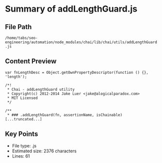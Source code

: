 # Summary of addLengthGuard.js
  
## File Path
`/home/tabs/seo-engineering/automation/node_modules/chai/lib/chai/utils/addLengthGuard.js`

## Content Preview
```
var fnLengthDesc = Object.getOwnPropertyDescriptor(function () {}, 'length');

/*!
 * Chai - addLengthGuard utility
 * Copyright(c) 2012-2014 Jake Luer <jake@alogicalparadox.com>
 * MIT Licensed
 */

/**
 * ### .addLengthGuard(fn, assertionName, isChainable)
[...truncated...]
```

## Key Points
- File type: .js
- Estimated size: 2376 characters
- Lines: 61
